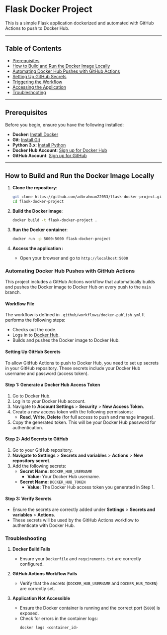 # Flask Docker Project

This is a simple Flask application dockerized and automated with GitHub Actions to push to Docker Hub.

---

## Table of Contents
- [Prerequisites](#prerequisites)
- [How to Build and Run the Docker Image Locally](#how-to-build-and-run-the-docker-image-locally)
- [Automating Docker Hub Pushes with GitHub Actions](#automating-docker-hub-pushes-with-github-actions)
- [Setting Up GitHub Secrets](#setting-up-github-secrets)
- [Triggering the Workflow](#triggering-the-workflow)
- [Accessing the Application](#accessing-the-application)
- [Troubleshooting](#troubleshooting)
---

## Prerequisites

Before you begin, ensure you have the following installed:

- **Docker**: [Install Docker](https://docs.docker.com/get-docker/)
- **Git**: [Install Git](https://git-scm.com/downloads)
- **Python 3.x**: [Install Python](https://www.python.org/downloads/)
- **Docker Hub Account**: [Sign up for Docker Hub](https://hub.docker.com/signup)
- **GitHub Account**: [Sign up for GitHub](https://github.com/join)

---

## How to Build and Run the Docker Image Locally

1. **Clone the repository**:

   ```bash
   git clone https://github.com/adbrahman22053/flask-docker-project.git
   cd flask-docker-project

2. **Build the Docker image**:

   ```bash
   docker build -t flask-docker-project .

3. **Run the Docker container**:
   ```bash
   docker run -p 5000:5000 flask-docker-project
4. **Access the application :**
      - Open your browser and go to ```http://localhost:5000```


### Automating Docker Hub Pushes with GitHub Actions

This project includes a GitHub Actions workflow that automatically builds and pushes the Docker image to Docker Hub on every push to the ```main``` branch.

#### Workflow File

The workflow is defined in ```.github/workflows/docker-publish.yml``` It performs the following steps:

   - Checks out the code.
   - Logs in to [Docker Hub](https://hub.docker.com).
   - Builds and pushes the Docker image to Docker Hub.


#### Setting Up GitHub Secrets

To allow GitHub Actions to push to Docker Hub, you need to set up secrets in your GitHub repository. These secrets include your Docker Hub username and password (access token).

#### Step 1: Generate a Docker Hub Access Token

   1. Go to Docker Hub.
   2. Log in to your Docker Hub account.
   3. Navigate to **Account Settings** > **Security** > **New Access Token**.
   4. Create a new access token with the following permissions:
      - **Read**, **Write**, **Delete** (for full access to push and manage images).
   5. Copy the generated token. This will be your Docker Hub password for authentication.


#### Step 2: Add Secrets to GitHub

   1. Go to your GitHub repository.
   2. **Navigate to Settings** > **Secrets and variables** > **Actions** > **New repository secret**.
   3. Add the following secrets:
      - **Secret Name:** ```DOCKER_HUB_USERNAME```
         - **Value:** Your Docker Hub username.
      - **Secret Name:** ```DOCKER_HUB_TOKEN```
         - **Value:** The Docker Hub access token you generated in Step 1.
   
#### Step 3: Verify Secrets

   - Ensure the secrets are correctly added under **Settings** > **Secrets and variables** > **Actions**.
   - These secrets will be used by the GitHub Actions workflow to authenticate with Docker Hub.



### Troubleshooting

1. **Docker Build Fails**
   - Ensure your ```Dockerfile``` and ```requirements.txt``` are correctly configured.

2. **GitHub Actions Workflow Fails**
   - Verify that the secrets (```DOCKER_HUB_USERNAME``` and ```DOCKER_HUB_TOKEN```) are correctly set.

3. **Application Not Accessible**
   - Ensure the Docker container is running and the correct port (```5000```) is exposed.
   - Check for errors in the container logs:
      ```bash
      docker logs <container_id>

